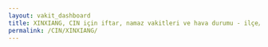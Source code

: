 ```yaml
---
layout: vakit_dashboard
title: XINXIANG, CIN için iftar, namaz vakitleri ve hava durumu - ilçe/eyalet seç
permalink: /CIN/XINXIANG/
---
```


<script type="text/javascript">
  var GLOBAL_COUNTRY = 'CIN';
  var GLOBAL_CITY = 'XINXIANG';
  var GLOBAL_STATE = '';
  var lat = 72;
  var lon = 21;
</script>

